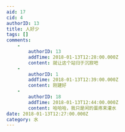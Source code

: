 ```yaml
---
aid: 17
cid: 4
authorID: 13
title: 人好少
tags: []
comments:
    -
        authorID: 13
        addTime: 2018-01-13T12:28:00.000Z
        content: 就让这个站归于沉寂吧
    -
        authorID: 1
        addTime: 2018-01-13T12:39:00.000Z
        content: 刚建好
    -
        authorID: 18
        addTime: 2018-01-13T12:44:00.000Z
        content: 哈哈哈，我只是闲的蛋疼来灌水
date: 2018-01-13T12:27:00.000Z
category: 水
---
```




